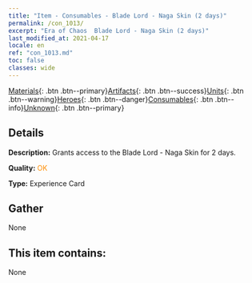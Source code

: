 ```yaml
---
title: "Item - Consumables - Blade Lord - Naga Skin (2 days)"
permalink: /con_1013/
excerpt: "Era of Chaos  Blade Lord - Naga Skin (2 days)"
last_modified_at: 2021-04-17
locale: en
ref: "con_1013.md"
toc: false
classes: wide
---
```

 [Materials](/Items/){: .btn .btn--primary}[Artifacts](/Items/Artifacts/){: .btn .btn--success}[Units](/Items/Units/){: .btn .btn--warning}[Heroes](/Items/Heroes/){: .btn .btn--danger}[Consumables](/Items/Consumables/){: .btn .btn--info}[Unknown](/Items/Unknown/){: .btn .btn--primary}

## Details
 **Description:** Grants access to the Blade Lord - Naga Skin for 2 days.

 **Quality:** <span style="color: #FF8C00">OK</span>

 **Type:** Experience Card

## Gather

  None

## This item contains:

  None

